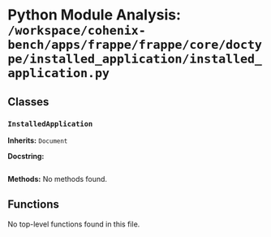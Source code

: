 # Python Module Analysis: `/workspace/cohenix-bench/apps/frappe/frappe/core/doctype/installed_application/installed_application.py`

## Classes

### `InstalledApplication`
**Inherits:** `Document`


**Docstring:**
```

```

**Methods:**
No methods found.




## Functions

No top-level functions found in this file.
